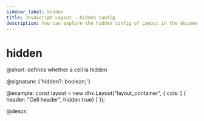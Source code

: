 ```yaml
---
sidebar_label: hidden
title: JavaScript Layout - hidden Config 
description: You can explore the hidden config of Layout in the documentation of the DHTMLX JavaScript UI library. Browse developer guides and API reference, try out code examples and live demos, and download a free 30-day evaluation version of DHTMLX Suite 7.
---
```


# hidden

@short: defines whether a cell is hidden

@signature: {'hidden?: boolean;'}

@example:
const layout = new dhx.Layout("layout_container", {
    cols: [
        { header: "Cell header", hidden:true}
    ]
});

@descr:

[comment]: # (@related: layout/initialization.md#initialize-layout layout/cell_configuration.md#hidden-cell)

[comment]: # (@relatedapi: layout/api/layout_show_method.md layout/api/layout_hide_method.md layout/api/layout_isvisible_method.md)
